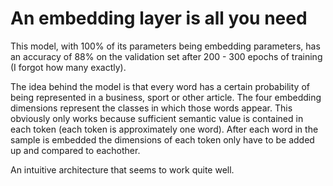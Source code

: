 # An embedding layer is all you need

This model, with 100% of its parameters being embedding parameters, has an accuracy of 88% on the validation set after 200 - 300 epochs of training (I forgot how many exactly).

The idea behind the model is that every word has a certain probability of being represented in a business, sport or other article. The four embedding dimensions represent the classes in which those words appear. This obviously only works because sufficient semantic value is contained in each token (each token is approximately one word). After each word in the sample is embedded the dimensions of each token only have to be added up and compared to eachother.

An intuitive architecture that seems to work quite well.
